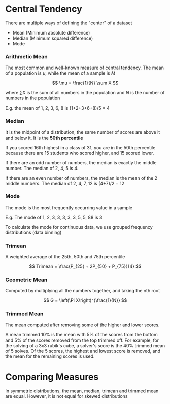 # Central Tendency

There are multiple ways of defining the "center" of a dataset
- Mean (Minimum absolute difference)
- Median (Minimum squared difference)
- Mode 

### Arithmetic Mean
The most common and well-known measure of central tendency. The mean of a population is $\mu$, while the mean of a sample is $M$

$$
\mu = \frac{1}{N} \sum X
$$

where $\sum X$ is the sum of all numbers in the population and $N$ is the number of numbers in the population

E.g. the mean of 1, 2, 3, 6, 8 is (1+2+3+6+8)/5 = 4

### Median
It is the midpoint of a distribution, the same number of scores are above it and below it. It is the **50th percentile**

If you scored 16th highest in a class of 31, you are in the 50th percentile because there are 15 students who scored higher, and 15 scored lower.

If there are an odd number of numbers, the median is exactly the middle number. The median of 2, 4, 5 is 4.

If there are an even number of numbers, the median is the mean of the 2 middle numbers. The median of 2, 4, 7, 12 is (4+7)/2 = 12

### Mode
The mode is the most frequently occurring value in a sample

E.g. The mode of 1, 2, 3, 3, 3, 3, 3, 5, 5, 88 is 3

To calculate the mode for continuous data, we use grouped frequency distributions (data binning)

### Trimean
A weighted average of the 25th, 50th and 75th percentile

$$
Trimean = \frac{P_{25} + 2P_{50} + P_{75}}{4}
$$

### Geometric Mean
Computed by multiplying all the numbers together, and taking the nth root

$$
G = \left(\Pi X\right)^{\frac{1}{N}}
$$

### Trimmed Mean
The mean computed after removing some of the higher and lower scores.

A mean trimmed 10% is the mean with 5% of the scores from the bottom and 5% of the scores removed from the top trimmed off. For example, for the solving of a 3x3 rubik's cube, a solver's score is the 40% trimmed mean of 5 solves. Of the 5 scores, the highest and lowest score is removed, and the mean for the remaining scores is used.

# Comparing Measures
In symmetric distributions, the mean, median, trimean and trimmed mean are equal. However, it is not equal for skewed distributions